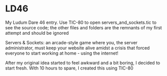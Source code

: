 # LD46
My Ludum Dare 46 entry. Use TIC-80 to open servers_and_sockets.tic to see the source code; the other files and folders are the remnants of my first attempt and should be ignored


Servers & Sockets: an arcade-style game where you, the server administrator, must keep your website alive amidst a crisis that forced everyone to start working at home - using the internet!


After my original idea started to feel awkward and a bit boring, I decided to start fresh. With 10 hours to spare, I created this using TIC-80

